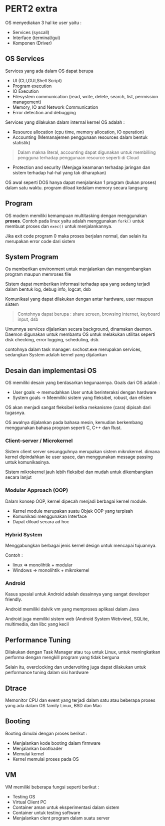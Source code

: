 # PERT2 extra

OS menyediakan 3 hal ke user yaitu :

* Services (syscall)
* Interface (terminal/gui)
* Komponen (Driver)

## OS Services

Services yang ada dalam OS dapat berupa

* UI (CLI,GUI,Shell Script)
* Program execution
* IO Execution
* Filesystem communication (read, write, delete, search, list, permission management)
* Memory, IO and Network Communication
* Error detection and debugging

Services yang dilakukan dalam internal kernel OS adalah :

* Resource allocation (cpu time, memory allocation, IO operation)
* Accounting (Memanajemen penggunaan resources dalam bentuk statistik)

 > 
 > Dalam makna literal, accounting dapat digunakan untuk membilling pengguna terhadap penggunaan resource seperti di Cloud

* Protection and security (Menjaga keamanan terhadap jaringan dan sistem terhadap hal-hal yang tak diharapkan)

OS awal seperti DOS hanya dapat menjalankan 1 program (bukan proses) dalam satu waktu. program diload kedalam memory secara langsung

## Program

OS modern memiliki kemampuan multitasking dengan menggunakan **proses**. Contoh pada linux yaitu adalah menggunakan `fork()` untuk membuat proses dan `exec()` untuk menjalankannya.

Jika exit code program 0 maka proses berjalan normal, dan selain itu merupakan error code dari sistem

## System Program

Os memberikan environment untuk menjalankan dan mengembangkan program maupun memroses file

Sistem dapat memberikan informasi terhadap apa yang sedang terjadi dalam bentuk log, debug info, logcat, dsb

Komunikasi yang dapat dilakukan dengan antar hardware, user maupun sistem 

 > 
 > Contohnya dapat berupa : share screen, browsing internet, keyboard input, dsb

Umumnya services dijalankan secara background, dinamakan daemon. Daemon digunakan untuk membantu OS untuk melakukan utilitas seperti disk checking, error logging, scheduling, dsb.

contohnya dalam task manager: svchost.exe merupakan services, sedangkan System adalah kernel yang dijalankan

## Desain dan implementasi OS

OS memiliki desain yang berdasarkan kegunaannya. Goals dari OS adalah :

* User goals -> memudahkan User untuk berinteraksi dengan hardware
* System goals -> Meemiliki sistem yang fleksibel, robust, dan efisien

OS akan menjadi sangat fleksibel ketika mekanisme (cara) dipisah dari tugasnya.

OS awalnya dijalankan pada bahasa mesin, kemudian berkembang menggunakan bahasa program seperti C, C++ dan Rust.

### Client-server / Microkernel

Sistem client server sesungguhnya merupakan sistem mikrokernel. dimana kernel dipindahkan ke user space, dan menggunakan message passing untuk komunikasinya.

Sistem mikrokernel jauh lebih fleksibel dan mudah untuk dikembangkan secara lanjut

### Modular Approach (OOP)

Dalam konsep OOP, kernel dipecah menjadi berbagai kernel module.

* Kernel module merupakan suatu Objek OOP yang terpisah
* Komunikasi menggunakan Interface
* Dapat diload secara ad hoc

### Hybrid System

Menggabungkan berbagai jenis kernel design untuk mencapai tujuannya.

Contoh : 

* linux => monolihtik + modular 
* Windows => monolihtik + mikrokernel

### Android

Kasus spesial untuk Android adalah desainnya yang sangat developer friendly. 

Android memiliki dalvik vm yang memproses aplikasi dalam Java

Android juga memiliki sistem web (Android System Webview), SQLite, multimedia, dan libc yang kecil

## Performance Tuning

Dilakukan dengan Task Manager atau `top` untuk Linux, untuk meningkatkan performa dengan mengkill program yang tidak berguna

Selain itu, overclocking dan undervolting juga dapat dilakukan untuk performance tuning dalam sisi hardware

## Dtrace

Memonitor CPU dan event yang terjadi dalam satu atau beberapa proses yang ada dalam OS family Linux, BSD dan Mac

## Booting

Booting dimulai dengan proses berikut :

* Menjalankan kode booting dalam firmware
* Menjalankan bootloader 
* Memulai kernel
* Kernel memulai proses pada OS

## VM

VM memiliki beberapa fungsi seperti berikut :

* Testing OS
* Virtual Client PC
* Container aman untuk eksperimentasi dalam sistem
* Container untuk testing software
* Menjalankan clent program dalam suatu server
